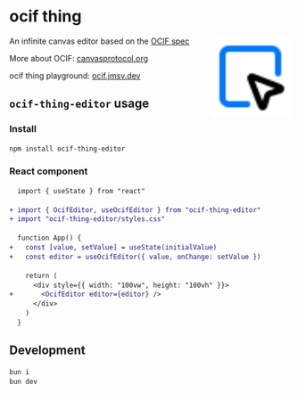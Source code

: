 # ocif thing

<img src="https://raw.githubusercontent.com/jmsv/ocif-thing/refs/heads/main/apps/playground/public/icon.svg" width="144px" alt="ocif-thing" align="right" />

An infinite canvas editor based on the [OCIF spec](https://github.com/ocwg/spec/blob/main/spec/v0.5/spec.md)

More about OCIF: [canvasprotocol.org](https://canvasprotocol.org)

ocif thing playground: [ocif.jmsv.dev](https://ocif.jmsv.dev)

## `ocif-thing-editor` usage

### Install

```sh
npm install ocif-thing-editor
```

### React component

```diff
  import { useState } from "react"

+ import { OcifEditor, useOcifEditor } from "ocif-thing-editor"
+ import "ocif-thing-editor/styles.css"

  function App() {
+   const [value, setValue] = useState(initialValue)
+   const editor = useOcifEditor({ value, onChange: setValue })

    return (
      <div style={{ width: "100vw", height: "100vh" }}>
+       <OcifEditor editor={editor} />
      </div>
    )
  }
```

## Development

```sh
bun i
bun dev
```
